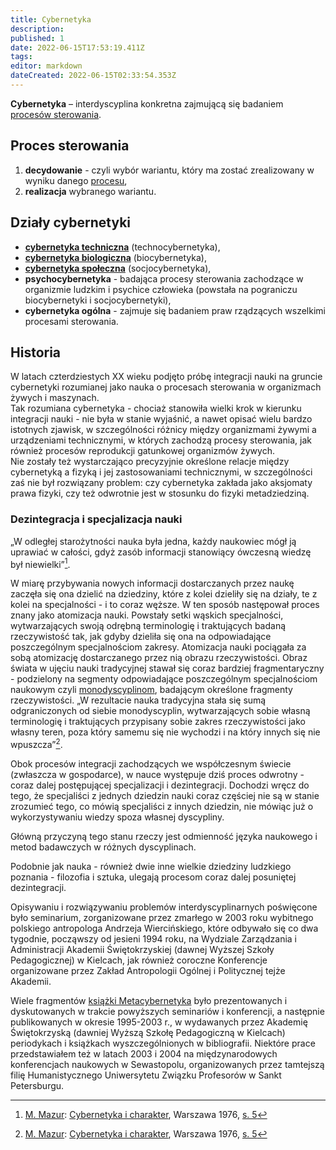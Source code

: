 ```yaml
---
title: Cybernetyka
description: 
published: 1
date: 2022-06-15T17:53:19.411Z
tags: 
editor: markdown
dateCreated: 2022-06-15T02:33:54.353Z
---
```


**Cybernetyka** – interdyscyplina konkretna zajmującą się badaniem [procesów sterowania](/Cybernetyka#proces-sterowania).

## Proces sterowania

1. **decydowanie** - czyli wybór wariantu, który ma zostać zrealizowany w wyniku danego [procesu](/Proces),
1. **realizacja** wybranego wariantu.


## Działy cybernetyki

- [**cybernetyka techniczna**](/Cybernetyka_techniczna) (technocybernetyka),
- [**cybernetyka biologiczna**](/Cybernetyka_biologiczna) (biocybernetyka),
- [**cybernetyka społeczna**](/Cybernetyka_społeczna) (socjocybernetyka),
- **psychocybernetyka** - badająca procesy sterowania zachodzące w organizmie ludzkim i psychice człowieka (powstała na pograniczu biocybernetyki i socjocybernetyki),
- **cybernetyka ogólna** - zajmuje się badaniem praw rządzących wszelkimi procesami sterowania.

## Historia

W latach czterdziestych XX wieku podjęto próbę integracji nauki na gruncie cybernetyki rozumianej jako nauka o procesach sterowania w organizmach żywych i maszynach.  
Tak rozumiana cybernetyka - chociaż stanowiła wielki krok w kierunku integracji nauki - nie była w stanie wyjaśnić, a nawet opisać wielu bardzo istotnych zjawisk, w szczególności różnicy między organizmami żywymi a urządzeniami technicznymi, w których zachodzą procesy sterowania, jak również procesów reprodukcji gatunkowej organizmów żywych.  
Nie zostały też wystarczająco precyzyjnie określone relacje między cybernetyką a fizyką i jej zastosowaniami technicznymi, w szczególności zaś nie był rozwiązany problem: czy cybernetyka zakłada jako aksjomaty prawa fizyki, czy też odwrotnie jest w stosunku do fizyki metadziedziną.

### Dezintegracja i specjalizacja nauki

„W odległej starożytności nauka była jedna, każdy naukowiec mógł ją uprawiać w całości, gdyż zasób informacji stanowiący ówczesną wiedzę był niewielki”[^1].

W miarę przybywania nowych informacji dostarczanych przez naukę zaczęła się ona dzielić na dziedziny, które z kolei dzieliły się na działy, te z kolei na specjalności - i to coraz węższe. W ten sposób następował proces znany jako atomizacja nauki. Powstały setki wąskich specjalności, wytwarzających swoją odrębną terminologię i traktujących badaną rzeczywistość tak, jak gdyby dzieliła się ona na odpowiadające poszczególnym specjalnościom zakresy. Atomizacja nauki pociągała za sobą atomizację dostarczanego przez nią obrazu rzeczywistości. Obraz świata w ujęciu nauki tradycyjnej stawał się coraz bardziej fragmentaryczny - podzielony na segmenty odpowiadające poszczególnym specjalnościom naukowym czyli [monodyscyplinom](/Monodyscyplina), badającym określone fragmenty rzeczywistości. „W rezultacie nauka tradycyjna stała się sumą odgraniczonych od siebie monodyscyplin, wytwarzających sobie własną terminologię i traktujących przypisany sobie zakres rzeczywistości jako własny teren, poza który samemu się nie wychodzi i na który innych się nie wpuszcza”[^2].

Obok procesów integracji zachodzących we współczesnym świecie (zwłaszcza w gospodarce), w nauce występuje dziś proces odwrotny - coraz dalej postępującej specjalizacji i dezintegracji. Dochodzi wręcz do tego, że specjaliści z jednych dziedzin nauki coraz częściej nie są w stanie zrozumieć tego, co mówią specjaliści z innych dziedzin, nie mówiąc już o wykorzystywaniu wiedzy spoza własnej dyscypliny.

Główną przyczyną tego stanu rzeczy jest odmienność języka naukowego i metod badawczych w różnych dyscyplinach.

Podobnie jak nauka - również dwie inne wielkie dziedziny ludzkiego poznania - filozofia i sztuka, ulegają procesom coraz dalej posuniętej dezintegracji.

Opisywaniu i rozwiązywaniu problemów interdyscyplinarnych poświęcone było seminarium, zorganizowane przez zmarłego w 2003 roku wybitnego polskiego antropologa Andrzeja Wiercińskiego, które odbywało się co dwa tygodnie, począwszy od jesieni 1994 roku, na Wydziale Zarządzania i Administracji Akademii Świętokrzyskiej (dawnej Wyższej Szkoły Pedagogicznej) w Kielcach, jak również coroczne Konferencje organizowane przez Zakład Antropologii Ogólnej i Politycznej tejże Akademii.

Wiele fragmentów [książki Metacybernetyka](https://pl.wikipedia.org/wiki/Metacybernetyka) było prezentowanych i dyskutowanych w trakcie powyższych seminariów i konferencji, a następnie publikowanych w okresie 1995-2003 r., w wydawanych przez Akademię Świętokrzyską (dawniej Wyższą Szkołę Pedagogiczną w Kielcach) periodykach i książkach wyszczególnionych w bibliografii. Niektóre prace przedstawiałem też w latach 2003 i 2004 na międzynarodowych konferencjach naukowych w Sewastopolu, organizowanych przez tamtejszą filię Humanistycznego Uniwersytetu Związku Profesorów w Sankt Petersburgu.

[^1]: [M. Mazur](https://pl.wikipedia.org/wiki/Marian_Mazur_(naukowiec)): [Cybernetyka i charakter](http://www.autonom.edu.pl/publikacje/mazur_marian/cybernetyka_i_charakter/index.php), Warszawa 1976, [s. 5](http://www.autonom.edu.pl/publikacje/mazur_marian/cybernetyka_i_charakter/cybernetyka.php)

[^2]: [M. Mazur](https://pl.wikipedia.org/wiki/Marian_Mazur_(naukowiec)): [Cybernetyka i charakter](http://www.autonom.edu.pl/publikacje/mazur_marian/cybernetyka_i_charakter/index.php), Warszawa 1976, [s. 5](http://www.autonom.edu.pl/publikacje/mazur_marian/cybernetyka_i_charakter/cybernetyka.php)

